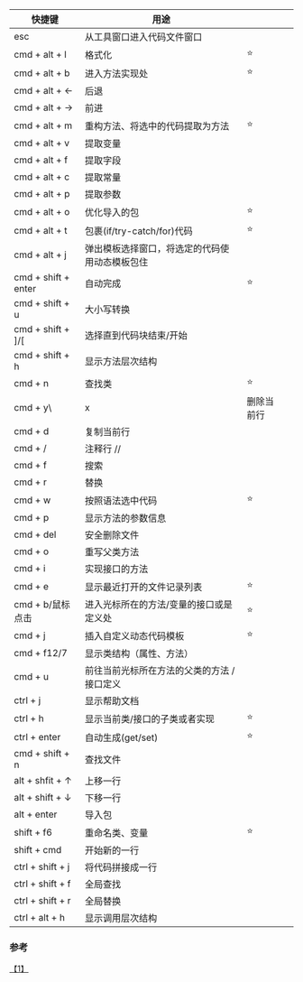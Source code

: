|       快捷键        |                      用途                      |            |     |
| ------------------- | ---------------------------------------------- | ---------- | --- |
| esc                 | 从工具窗口进入代码文件窗口                     |            |     |
| cmd + alt + l       | 格式化                                         | ⭐️         |     |
| cmd + alt + b       | 进入方法实现处                                 | ⭐️         |     |
| cmd + alt + ←       | 后退                                           |            |     |
| cmd + alt + →       | 前进                                           |            |     |
| cmd + alt + m       | 重构方法、将选中的代码提取为方法               | ⭐️         |     |
| cmd + alt + v       | 提取变量                                       |            |     |
| cmd + alt + f       | 提取字段                                       |            |     |
| cmd + alt + c       | 提取常量                                       |            |     |
| cmd + alt + p       | 提取参数                                       |            |     |
| cmd + alt + o       | 优化导入的包                                   | ⭐️         |     |
| cmd + alt + t       | 包裹(if/try-catch/for)代码                     | ⭐️         |     |
| cmd + alt + j       | 弹出模板选择窗口，将选定的代码使用动态模板包住 |            |     |
| cmd + shift + enter | 自动完成                                       | ⭐️         |     |
| cmd + shift + u     | 大小写转换                                     |            |     |
| cmd + shift + ]/[   | 选择直到代码块结束/开始                        |            |     |
| cmd + shift + h     | 显示方法层次结构                               |            |     |
| cmd + n             | 查找类                                         | ⭐️         |     |
| cmd + y\            | x                                              | 删除当前行 |     |
| cmd + d             | 复制当前行                                     |            |     |
| cmd + /             | 注释行 //                                      |            |     |
| cmd + f             | 搜索                                           |            |     |
| cmd + r             | 替换                                           |            |     |
| cmd + w             | 按照语法选中代码                               | ⭐️         |     |
| cmd + p             | 显示方法的参数信息                             |            |     |
| cmd + del           | 安全删除文件                                   |            |     |
| cmd + o             | 重写父类方法                                   |            |     |
| cmd + i             | 实现接口的方法                                 |            |     |
| cmd + e             | 显示最近打开的文件记录列表                     | ⭐️         |     |
| cmd + b/鼠标点击    | 进入光标所在的方法/变量的接口或是定义处        | ⭐️         |     |
| cmd + j             | 插入自定义动态代码模板                         | ⭐️         |     |
| cmd + f12/7         | 显示类结构（属性、方法）                       |            |     |
| cmd + u             | 前往当前光标所在方法的父类的方法 / 接口定义    |            |     |
| ctrl + j            | 显示帮助文档                                   |            |     |
| ctrl + h            | 显示当前类/接口的子类或者实现                  | ⭐️         |     |
| ctrl + enter        | 自动生成(get/set)                              | ⭐️         |     |
| cmd + shift + n     | 查找文件                                       |            |     |
| alt + shfit + ↑     | 上移一行                                       |            |     |
| alt + shift + ↓     | 下移一行                                       |            |     |
| alt + enter         | 导入包                                         |            |     |
| shift + f6          | 重命名类、变量                                 | ⭐️         |     |
| shift + cmd         | 开始新的一行                                   |            |     |
| ctrl + shift + j    | 将代码拼接成一行                               |            |     |
| ctrl + shift + f    | 全局查找                                       |            |     |
| ctrl + shift + r    | 全局替换                                       |            |     |
| ctrl + alt + h      | 显示调用层次结构                               |            |     |

### 参考
[【1】](http://wiki.jikexueyuan.com/project/intellij-idea-tutorial/keymap-mac-introduce.html)
